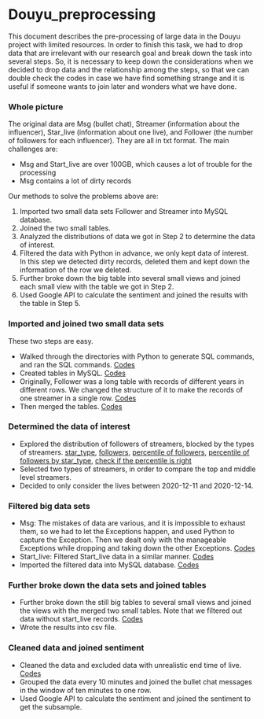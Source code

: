 # Douyu_preprocessing
This document describes the pre-processing of large data in the Douyu project with limited resources. In order to finish this task, we had to drop data that are irrelevant with our research goal and break down the task into several steps. So, it is necessary to keep down the considerations when we decided to drop data and the relationship among the steps, so that we can double check the codes in case we have find something strange and it is useful if someone wants to join later and wonders what we have done.

### Whole picture
The original data are Msg (bullet chat), Streamer (information about the influencer), Star_live (information about one live), and Follower (the number of followers for each influencer). They are all in txt format. The main challenges are:

- Msg and Start_live are over 100GB, which causes a lot of trouble for the processing
- Msg contains a lot of dirty records

Our methods to solve the problems above are:

1. Imported two small data sets Follower and Streamer into MySQL database.
2. Joined the two small tables.
3. Analyzed the distributions of data we got in Step 2 to determine the data of interest.
4. Filtered the data with Python in advance, we only kept data of interest. In this step we detected dirty records, deleted them and kept down the information of the row we deleted.
5. Further broke down the big table into several small views and joined each small view with the table we got in Step 2.
6. Used Google API to calculate the sentiment and joined the results with the table in Step 5.

### Imported and joined two small data sets
These two steps are easy. 
- Walked through the directories with Python to generate SQL commands, and ran the SQL commands. [Codes](small_datasets/import_data.py)
- Created tables in MySQL. [Codes](small_datasets/create_table.sql)
- Originally, Follower was a long table with records of different years in different rows. We changed the structure of it to make the records of one streamer in a single row. [Codes](small_datasets/change_the_structure.sql)
- Then merged the tables. [Codes](small_datasets/join_features.sql)

### Determined the data of interest
- Explored the distribution of followers of streamers, blocked by the types of streamers. [star_type](distributions/task1.sql), [followers](distributions/task2.sql),  [percentile of followers](distributions/task31.sql), [percentile of followers by star_type](distributions/task32.sql), [check if the percentile is right](distributions/check.sql)
- Selected two types of streamers, in order to compare the top and middle level streamers.
- Decided to only consider the lives between 2020-12-11 and 2020-12-14.

### Filtered big data sets
- Msg: The mistakes of data are various, and it is impossible to exhaust them, so we had to let the Exceptions happen, and used Python to capture the Exception. Then we dealt only with the manageable Exceptions while dropping and taking down the other Exceptions. [Codes](filter/top_mid.py)
- Start_live: Filtered Start_live data in a similar manner. [Codes](filter/to_csv_start_live.py)
- Imported the filtered data into MySQL database. [Codes](filter/import_csv.py)

### Further broke down the data sets and joined tables
- Further broke down the still big tables to several small views and joined the views with the merged two small tables. Note that we filtered out data without start_live records. [Codes](broke_joined/join_table_5day.sql)
- Wrote the results into csv file.

### Cleaned data and joined sentiment
- Cleaned the data and excluded data with unrealistic end time of live. [Codes](sentiment/sentiment.py)
- Grouped the data every 10 minutes and joined the bullet chat messages in the window of ten minutes to one row.
- Used Google API to calculate the sentiment and joined the sentiment to get the subsample.
